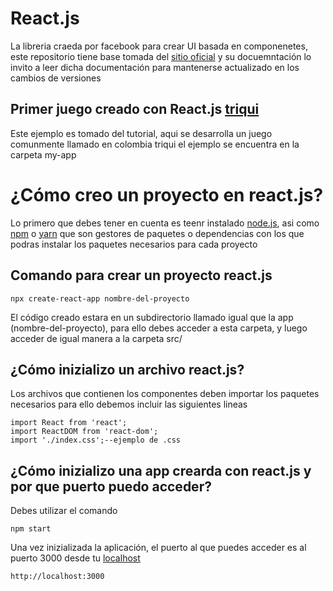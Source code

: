 # React.js
La libreria craeda por facebook para crear UI basada en componenetes, este repositorio tiene base tomada del [sitio oficial](https://es.reactjs.org/docs/getting-started.html) y su docuemntación
lo invito a leer dicha documentación para mantenerse actualizado en los cambios de versiones  
## Primer juego creado con React.js [triqui](https://es.reactjs.org/tutorial/tutorial.html)
Este ejemplo es tomado del tutorial, aqui se desarrolla un juego comunmente llamado en colombia triqui el ejemplo se encuentra en la carpeta my-app
# ¿Cómo creo un proyecto en react.js?
Lo primero que debes tener en cuenta es teenr instalado [node.js](https://nodejs.org/es/), asi como [npm](https://www.npmjs.com/) o [yarn](https://yarnpkg.com/) que son gestores de paquetes o dependencias con los que podras instalar los paquetes necesarios para cada proyecto

## Comando para crear un proyecto react.js

	npx create-react-app nombre-del-proyecto

El código creado estara en un subdirectorio llamado igual que la app (nombre-del-proyecto), para ello debes acceder a esta carpeta, y luego acceder de igual manera a la carpeta src/

## ¿Cómo inizializo un archivo react.js?

Los archivos que contienen los componentes deben importar los paquetes necesarios para ello debemos incluir las siguientes lineas 

	import React from 'react';
	import ReactDOM from 'react-dom';
	import './index.css';--ejemplo de .css

## ¿Cómo inizializo una app crearda con react.js y por que puerto puedo acceder?

Debes utilizar el comando 

	npm start 

Una vez inizializada la aplicación, el puerto al que puedes acceder es al puerto 3000 desde tu [localhost](http://localhost:3000)

	http://localhost:3000
 
